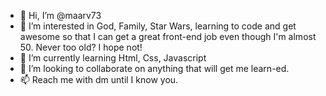 - 👋 Hi, I’m @maarv73
- 👀 I’m interested in God, Family, Star Wars, learning to code and get awesome so that I can get a great front-end job even though I'm almost 50. Never too old? I hope not!
- 🌱 I’m currently learning Html, Css, Javascript
- 💞️ I’m looking to collaborate on anything that will get me learn-ed.
- 📫 Reach me with dm until I know you.

<!---
maarv73/maarv73 is a ✨ special ✨ repository because its `README.md` (this file) appears on your GitHub profile.
You can click the Preview link to take a look at your changes.
--->
